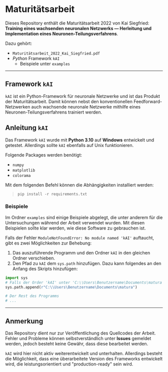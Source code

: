 # Maturitätsarbeit

Dieses Repository enthält die Maturitätsarbeit 2022 von Kai Siegfried: 
**Training eines wachsenden neuronalen Netzwerks — Herleitung und Implementation eines Neuronen-Teilungsverfahrens**.

Dazu gehört:
- `Maturitätsarbeit_2022_Kai_Siegfried.pdf`
- *Python* Framework `kAI`
    - Beispiele unter `examples`


---


## Framework `kAI`

`kAI` ist ein Python-Framework für neuronale Netzwerke und ist das Produkt der Maturitätsarbeit. Damit können nebst den konventionellen Feedforward-Netzwerken auch wachsende neuronale Netzwerke mithilfe eines Neuronen-Teilungsverfahrens trainiert werden.

## Anleitung `kAI`

Das Framework `kAI` wurde mit **Python 3.10** auf **Windows** entwickelt und getestet. Allerdings sollte `kAI` ebenfalls auf Unix funktionieren.

Folgende Packages werden benötigt:
- `numpy`
- `matplotlib`
- `colorama`

Mit dem folgenden Befehl können die Abhängigkeiten installiert werden:
> `pip install -r requirements.txt`

### Beispiele

Im Ordner `examples` sind einige Beispiele abgelegt, die unter anderem für die Untersuchungen während der Arbeit verwendet wurden. 
Mit diesen Beispielen sollte klar werden, wie diese Software zu gebrauchen ist.

Falls der Fehler `ModuleNotFoundError: No module named 'kAI'` auftaucht, gibt es zwei Möglichkeiten zur Behebung:

1.  Das auszuführende Programm und den Ordner `kAI` in den gleichen Ordner verschieben.
2.  Den Pfad zu `kAI` dem `sys.path` hinzufügen. Dazu kann folgendes an den Anfang des Skripts hinzufügen:
```python
import sys
# Falls der Order 'kAI' unter 'C:\\Users\Benutzername\Documents\matura' liegt
sys.path.append(r"C:\\Users\Benutzername\Documents\matura")

# Der Rest des Programms
# ... 
```

---

## Anmerkung

Das Repository dient nur zur Veröffentlichung des Quellcodes der Arbeit.
Fehler und Probleme können selbstverständlich unter **Issues** gemeldet werden, jedoch besteht keine Gewähr, dass diese bearbeitet werden.

`kAI` wird hier nicht aktiv weiterentwickelt und unterhalten.
Allerdings besteht die Möglichkeit, dass eine überarbeitete Version des Frameworks entwickelt wird, die leistungsorientiert und "production-ready" sein wird.